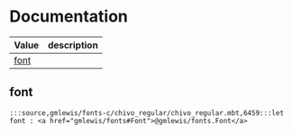 # Documentation
|Value|description|
|---|---|
|[font](#font)||

## font

```moonbit
:::source,gmlewis/fonts-c/chivo_regular/chivo_regular.mbt,6459:::let font : <a href="gmlewis/fonts#Font">@gmlewis/fonts.Font</a>
```

